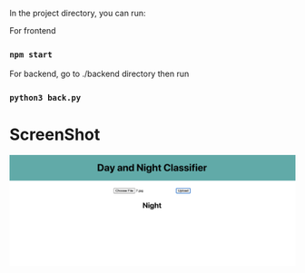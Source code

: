 
In the project directory, you can run:

For frontend

### `npm start`

For backend, go to ./backend directory then run

### `python3 back.py`


# ScreenShot

<p align="center">
  <img src="ScreenShots/test.png" width="1024" alt="accessibility text">
</p>
